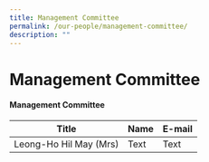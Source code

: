 ```yaml
---
title: Management Committee
permalink: /our-people/management-committee/
description: ""
---
```

# **Management Committee**


  
#### Management Committee



| Title | Name | E-mail |
| -------- | -------- | -------- |
| Leong-Ho Hil May (Mrs)   | Text     | Text     |

